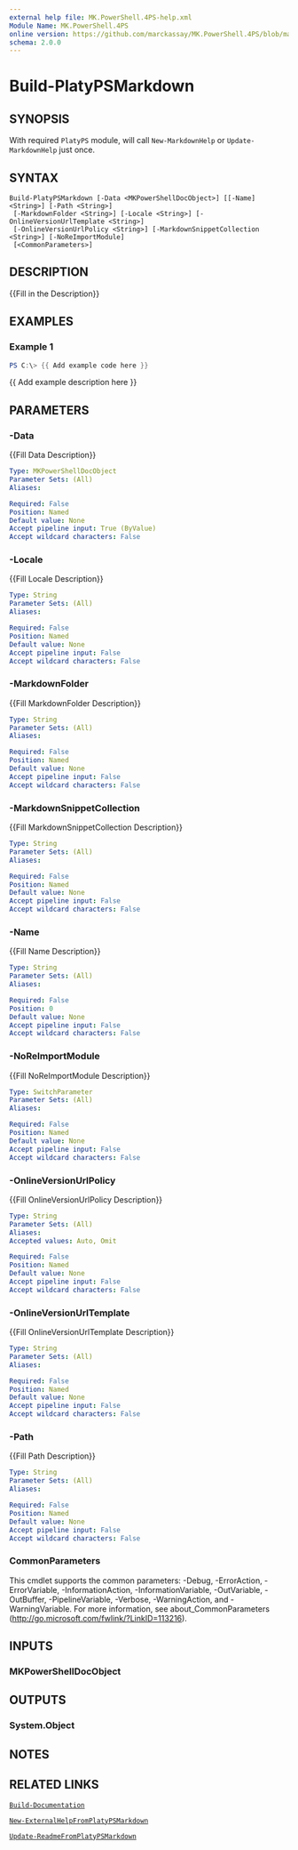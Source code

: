 ```yaml
---
external help file: MK.PowerShell.4PS-help.xml
Module Name: MK.PowerShell.4PS
online version: https://github.com/marckassay/MK.PowerShell.4PS/blob/master/docs/Build-PlatyPSMarkdown.md
schema: 2.0.0
---
```


# Build-PlatyPSMarkdown

## SYNOPSIS
With required `PlatyPS` module, will call `New-MarkdownHelp` or `Update-MarkdownHelp` just once.

## SYNTAX

```
Build-PlatyPSMarkdown [-Data <MKPowerShellDocObject>] [[-Name] <String>] [-Path <String>]
 [-MarkdownFolder <String>] [-Locale <String>] [-OnlineVersionUrlTemplate <String>]
 [-OnlineVersionUrlPolicy <String>] [-MarkdownSnippetCollection <String>] [-NoReImportModule]
 [<CommonParameters>]
```

## DESCRIPTION
{{Fill in the Description}}

## EXAMPLES

### Example 1
```powershell
PS C:\> {{ Add example code here }}
```

{{ Add example description here }}

## PARAMETERS

### -Data
{{Fill Data Description}}

```yaml
Type: MKPowerShellDocObject
Parameter Sets: (All)
Aliases:

Required: False
Position: Named
Default value: None
Accept pipeline input: True (ByValue)
Accept wildcard characters: False
```

### -Locale
{{Fill Locale Description}}

```yaml
Type: String
Parameter Sets: (All)
Aliases:

Required: False
Position: Named
Default value: None
Accept pipeline input: False
Accept wildcard characters: False
```

### -MarkdownFolder
{{Fill MarkdownFolder Description}}

```yaml
Type: String
Parameter Sets: (All)
Aliases:

Required: False
Position: Named
Default value: None
Accept pipeline input: False
Accept wildcard characters: False
```

### -MarkdownSnippetCollection
{{Fill MarkdownSnippetCollection Description}}

```yaml
Type: String
Parameter Sets: (All)
Aliases:

Required: False
Position: Named
Default value: None
Accept pipeline input: False
Accept wildcard characters: False
```

### -Name
{{Fill Name Description}}

```yaml
Type: String
Parameter Sets: (All)
Aliases:

Required: False
Position: 0
Default value: None
Accept pipeline input: False
Accept wildcard characters: False
```

### -NoReImportModule
{{Fill NoReImportModule Description}}

```yaml
Type: SwitchParameter
Parameter Sets: (All)
Aliases:

Required: False
Position: Named
Default value: None
Accept pipeline input: False
Accept wildcard characters: False
```

### -OnlineVersionUrlPolicy
{{Fill OnlineVersionUrlPolicy Description}}

```yaml
Type: String
Parameter Sets: (All)
Aliases:
Accepted values: Auto, Omit

Required: False
Position: Named
Default value: None
Accept pipeline input: False
Accept wildcard characters: False
```

### -OnlineVersionUrlTemplate
{{Fill OnlineVersionUrlTemplate Description}}

```yaml
Type: String
Parameter Sets: (All)
Aliases:

Required: False
Position: Named
Default value: None
Accept pipeline input: False
Accept wildcard characters: False
```

### -Path
{{Fill Path Description}}

```yaml
Type: String
Parameter Sets: (All)
Aliases:

Required: False
Position: Named
Default value: None
Accept pipeline input: False
Accept wildcard characters: False
```

### CommonParameters
This cmdlet supports the common parameters: -Debug, -ErrorAction, -ErrorVariable, -InformationAction, -InformationVariable, -OutVariable, -OutBuffer, -PipelineVariable, -Verbose, -WarningAction, and -WarningVariable. For more information, see about_CommonParameters (http://go.microsoft.com/fwlink/?LinkID=113216).

## INPUTS

### MKPowerShellDocObject

## OUTPUTS

### System.Object

## NOTES

## RELATED LINKS

[`Build-Documentation`](https://github.com/marckassay/MK.PowerShell.4PS/blob/master/docs/Build-Documentation.md)

[`New-ExternalHelpFromPlatyPSMarkdown`](https://github.com/marckassay/MK.PowerShell.4PS/blob/master/docs/New-ExternalHelpFromPlatyPSMarkdown.md)

[`Update-ReadmeFromPlatyPSMarkdown`](https://github.com/marckassay/MK.PowerShell.4PS/blob/master/docs/Update-ReadmeFromPlatyPSMarkdown.md)
